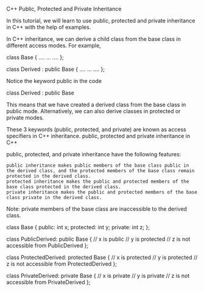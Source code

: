 C++ Public, Protected and Private Inheritance

In this tutorial, we will learn to use public, protected and private inheritance in C++ with the help of examples.

In C++ inheritance, we can derive a child class from the base class in different access modes. For example,

class Base {
.... ... ....
};

class Derived : public Base {
.... ... ....
};

Notice the keyword public in the code

class Derived : public Base

This means that we have created a derived class from the base class in public mode. Alternatively, we can also derive classes in protected or private modes.

These 3 keywords (public, protected, and private) are known as access specifiers in C++ inheritance.
public, protected and private inheritance in C++

public, protected, and private inheritance have the following features:

    public inheritance makes public members of the base class public in the derived class, and the protected members of the base class remain protected in the derived class.
    protected inheritance makes the public and protected members of the base class protected in the derived class.
    private inheritance makes the public and protected members of the base class private in the derived class.

Note: private members of the base class are inaccessible to the derived class.

class Base {
  public:
    int x;
  protected:
    int y;
  private:
    int z;
};

class PublicDerived: public Base {
  // x is public
  // y is protected
  // z is not accessible from PublicDerived
};

class ProtectedDerived: protected Base {
  // x is protected
  // y is protected
  // z is not accessible from ProtectedDerived
};

class PrivateDerived: private Base {
  // x is private
  // y is private
  // z is not accessible from PrivateDerived
};
